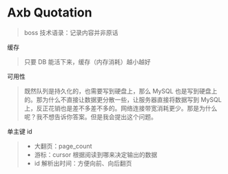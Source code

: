 # Axb Quotation

> boss 技术语录：记录内容并非原话

缓存

> 只要 DB 能活下来，缓存（内存消耗）越小越好

可用性

> 既然队列是持久化的，也需要写到硬盘上，那么 MySQL 也是写到硬盘上的。那为什么不直接让数据更分散一些，让服务器直接将数据写到 MySQL 上，反正花销也是差不多差不多的。网络连接带宽消耗更少。那是为什么呢？我不想告诉你答案。但是我会提出这个问题。

单主键 id

> - 大翻页：page_count
> - 游标：cursor 根据阅读到哪来决定输出的数据
> - id 解析出时间：方便向前、向后翻页
